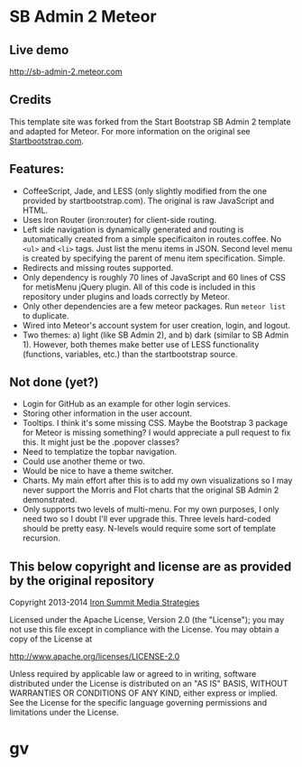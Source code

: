 
# SB Admin 2 Meteor

## Live demo

http://sb-admin-2.meteor.com

## Credits

This template site was forked from the Start Bootstrap SB Admin 2 template and adapted for Meteor. For more information
on the original see [Startbootstrap.com](http://startbootstrap.com/template-overviews/sb-admin-2/).

## Features:

  * CoffeeScript, Jade, and LESS (only slightly modified from the one provided by startbootstrap.com). The original is
    raw JavaScript and HTML.
  * Uses Iron Router (iron:router) for client-side routing.
  * Left side navigation is dynamically generated and routing is automatically created from a simple specificaiton
    in routes.coffee. No `<ul>` and `<li>` tags. Just list the menu items in JSON. Second level menu is created by
    specifying the parent of menu item specification. Simple.
  * Redirects and missing routes supported.
  * Only dependency is roughly 70 lines of JavaScript and 60 lines of CSS for metisMenu jQuery plugin. All of this code
    is included in this repository under plugins and loads correctly by Meteor.
  * Only other dependencies are a few meteor packages. Run `meteor list` to duplicate.
  * Wired into Meteor's account system for user creation, login, and logout.
  * Two themes: a) light (like SB Admin 2), and b) dark (similar to SB Admin 1). However, both themes make better use
    of LESS functionality (functions, variables, etc.) than the startbootstrap source.

## Not done (yet?)

  * Login for GitHub as an example for other login services.
  * Storing other information in the user account.
  * Tooltips. I think it's some missing CSS. Maybe the Bootstrap 3 package for Meteor is missing something? I would
    appreciate a pull request to fix this. It might just be the .popover classes?
  * Need to templatize the topbar navigation.
  * Could use another theme or two.
  * Would be nice to have a theme switcher.
  * Charts. My main effort after this is to add my own visualizations so I may never support the Morris and Flot charts
    that the original SB Admin 2 demonstrated.
  * Only supports two levels of multi-menu. For my own purposes, I only need two so I doubt I'll ever upgrade this.
    Three levels hard-coded should be pretty easy. N-levels would require some sort of template recursion.

## This below copyright and license are as provided by the original repository

Copyright 2013-2014 [Iron Summit Media Strategies](http://www.ironsummitmedia.com/)

Licensed under the Apache License, Version 2.0 (the "License"); you may not use this file except in compliance with the
License. You may obtain a copy of the License at

http://www.apache.org/licenses/LICENSE-2.0

Unless required by applicable law or agreed to in writing, software distributed under the License is distributed on an
"AS IS" BASIS, WITHOUT WARRANTIES OR CONDITIONS OF ANY KIND, either express or implied. See the License for the specific
language governing permissions and limitations under the License.
# gv
